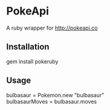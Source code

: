 # PokeApi
A ruby wrapper for http://pokeapi.co

## Installation

gem install pokeruby

## Usage

bulbasaur = Pokemon.new "bulbasaur"  
bulbasaurMoves = bulbasaur.moves
